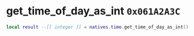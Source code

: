 # get_time_of_day_as_int `0x061A2A3C`

```lua
local result --[[ integer ]] = natives.time.get_time_of_day_as_int()
```